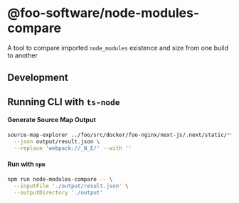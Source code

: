 # @foo-software/node-modules-compare

A tool to compare imported `node_modules` existence and size from one build to another

## Development

## Running CLI with `ts-node`

#### Generate Source Map Output

```bash
source-map-explorer ../foo/src/docker/foo-nginx/next-js/.next/static/**/*.js \
  --json output/result.json \
  --replace 'webpack://_N_E/' --with ''
```

#### Run with `npm`

```bash
npm run node-modules-compare -- \
  --inputFile './output/result.json' \
  --outputDirectory './output'
```
